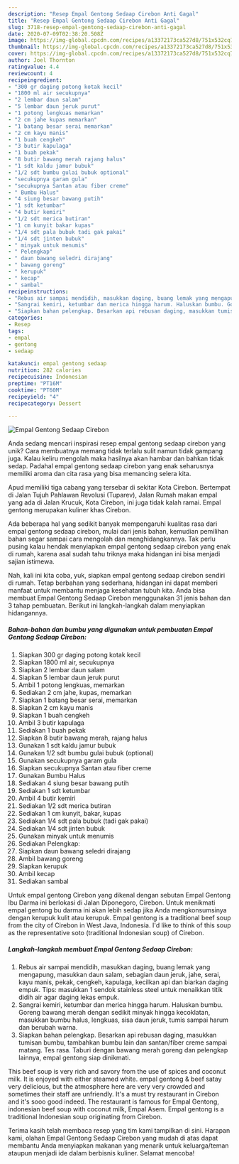 ```yaml
---
description: "Resep Empal Gentong Sedaap Cirebon Anti Gagal"
title: "Resep Empal Gentong Sedaap Cirebon Anti Gagal"
slug: 3718-resep-empal-gentong-sedaap-cirebon-anti-gagal
date: 2020-07-09T02:38:20.508Z
image: https://img-global.cpcdn.com/recipes/a13372173ca527d8/751x532cq70/empal-gentong-sedaap-cirebon-foto-resep-utama.jpg
thumbnail: https://img-global.cpcdn.com/recipes/a13372173ca527d8/751x532cq70/empal-gentong-sedaap-cirebon-foto-resep-utama.jpg
cover: https://img-global.cpcdn.com/recipes/a13372173ca527d8/751x532cq70/empal-gentong-sedaap-cirebon-foto-resep-utama.jpg
author: Joel Thornton
ratingvalue: 4.4
reviewcount: 4
recipeingredient:
- "300 gr daging potong kotak kecil"
- "1800 ml air secukupnya"
- "2 lembar daun salam"
- "5 lembar daun jeruk purut"
- "1 potong lengkuas memarkan"
- "2 cm jahe kupas memarkan"
- "1 batang besar serai memarkan"
- "2 cm kayu manis"
- "1 buah cengkeh"
- "3 butir kapulaga"
- "1 buah pekak"
- "8 butir bawang merah rajang halus"
- "1 sdt kaldu jamur bubuk"
- "1/2 sdt bumbu gulai bubuk optional"
- "secukupnya garam gula"
- "secukupnya Santan atau fiber creme"
- " Bumbu Halus"
- "4 siung besar bawang putih"
- "1 sdt ketumbar"
- "4 butir kemiri"
- "1/2 sdt merica butiran"
- "1 cm kunyit bakar kupas"
- "1/4 sdt pala bubuk tadi gak pakai"
- "1/4 sdt jinten bubuk"
- " minyak untuk menumis"
- " Pelengkap"
- " daun bawang seledri dirajang"
- " bawang goreng"
- " kerupuk"
- " kecap"
- " sambal"
recipeinstructions:
- "Rebus air sampai mendidih, masukkan daging, buang lemak yang mengapung, masukkan daun salam, sebagian daun jeruk, jahe, serai, kayu manis, pekak, cengkeh, kapulaga, kecilkan api dan biarkan daging empuk. Tips: masukkan 1 sendok stainless steel untuk menaikkan titik didih air agar daging lekas empuk."
- "Sangrai kemiri, ketumbar dan merica hingga harum. Haluskan bumbu. Goreng bawang merah dengan sedikit minyak hingga kecoklatan, masukkan bumbu halus, lengkuas, sisa daun jeruk, tumis sampai harum dan berubah warna."
- "Siapkan bahan pelengkap. Besarkan api rebusan daging, masukkan tumisan bumbu, tambahkan bumbu lain dan santan/fiber creme sampai matang. Tes rasa. Taburi dengan bawang merah goreng dan pelengkap lainnya, empal gentong siap dinikmati."
categories:
- Resep
tags:
- empal
- gentong
- sedaap

katakunci: empal gentong sedaap 
nutrition: 282 calories
recipecuisine: Indonesian
preptime: "PT16M"
cooktime: "PT60M"
recipeyield: "4"
recipecategory: Dessert

---
```



![Empal Gentong Sedaap Cirebon](https://img-global.cpcdn.com/recipes/a13372173ca527d8/751x532cq70/empal-gentong-sedaap-cirebon-foto-resep-utama.jpg)

Anda sedang mencari inspirasi resep empal gentong sedaap cirebon yang unik? Cara membuatnya memang tidak terlalu sulit namun tidak gampang juga. Kalau keliru mengolah maka hasilnya akan hambar dan bahkan tidak sedap. Padahal empal gentong sedaap cirebon yang enak seharusnya memiliki aroma dan cita rasa yang bisa memancing selera kita.

Apud memiliki tiga cabang yang tersebar di sekitar Kota Cirebon. Bertempat di Jalan Tujuh Pahlawan Revolusi (Tuparev), Jalan Rumah makan empal yang ada di Jalan Krucuk, Kota Cirebon, ini juga tidak kalah ramai. Empal gentong merupakan kuliner khas Cirebon.

Ada beberapa hal yang sedikit banyak mempengaruhi kualitas rasa dari empal gentong sedaap cirebon, mulai dari jenis bahan, kemudian pemilihan bahan segar sampai cara mengolah dan menghidangkannya. Tak perlu pusing kalau hendak menyiapkan empal gentong sedaap cirebon yang enak di rumah, karena asal sudah tahu triknya maka hidangan ini bisa menjadi sajian istimewa.


Nah, kali ini kita coba, yuk, siapkan empal gentong sedaap cirebon sendiri di rumah. Tetap berbahan yang sederhana, hidangan ini dapat memberi manfaat untuk membantu menjaga kesehatan tubuh kita. Anda bisa membuat Empal Gentong Sedaap Cirebon menggunakan 31 jenis bahan dan 3 tahap pembuatan. Berikut ini langkah-langkah dalam menyiapkan hidangannya.

<!--inarticleads1-->

##### Bahan-bahan dan bumbu yang digunakan untuk pembuatan Empal Gentong Sedaap Cirebon:

1. Siapkan 300 gr daging potong kotak kecil
1. Siapkan 1800 ml air, secukupnya
1. Siapkan 2 lembar daun salam
1. Siapkan 5 lembar daun jeruk purut
1. Ambil 1 potong lengkuas, memarkan
1. Sediakan 2 cm jahe, kupas, memarkan
1. Siapkan 1 batang besar serai, memarkan
1. Siapkan 2 cm kayu manis
1. Siapkan 1 buah cengkeh
1. Ambil 3 butir kapulaga
1. Sediakan 1 buah pekak
1. Siapkan 8 butir bawang merah, rajang halus
1. Gunakan 1 sdt kaldu jamur bubuk
1. Gunakan 1/2 sdt bumbu gulai bubuk (optional)
1. Gunakan secukupnya garam gula
1. Siapkan secukupnya Santan atau fiber creme
1. Gunakan  Bumbu Halus
1. Sediakan 4 siung besar bawang putih
1. Sediakan 1 sdt ketumbar
1. Ambil 4 butir kemiri
1. Sediakan 1/2 sdt merica butiran
1. Sediakan 1 cm kunyit, bakar, kupas
1. Sediakan 1/4 sdt pala bubuk (tadi gak pakai)
1. Sediakan 1/4 sdt jinten bubuk
1. Gunakan  minyak untuk menumis
1. Sediakan  Pelengkap:
1. Siapkan  daun bawang seledri dirajang
1. Ambil  bawang goreng
1. Siapkan  kerupuk
1. Ambil  kecap
1. Sediakan  sambal


Untuk empal gentong Cirebon yang dikenal dengan sebutan Empal Gentong Ibu Darma ini berlokasi di Jalan Diponegoro, Cirebon. Untuk menikmati empal gentong bu darma ini akan lebih sedap jika Anda mengkonsumsinya dengan kerupuk kulit atau kerupuk. Empal gentong is a traditional beef soup from the city of Cirebon in West Java, Indonesia. I&#39;d like to think of this soup as the representative soto (traditional Indonesian soup) of Cirebon. 

<!--inarticleads2-->

##### Langkah-langkah membuat Empal Gentong Sedaap Cirebon:

1. Rebus air sampai mendidih, masukkan daging, buang lemak yang mengapung, masukkan daun salam, sebagian daun jeruk, jahe, serai, kayu manis, pekak, cengkeh, kapulaga, kecilkan api dan biarkan daging empuk. Tips: masukkan 1 sendok stainless steel untuk menaikkan titik didih air agar daging lekas empuk.
1. Sangrai kemiri, ketumbar dan merica hingga harum. Haluskan bumbu. Goreng bawang merah dengan sedikit minyak hingga kecoklatan, masukkan bumbu halus, lengkuas, sisa daun jeruk, tumis sampai harum dan berubah warna.
1. Siapkan bahan pelengkap. Besarkan api rebusan daging, masukkan tumisan bumbu, tambahkan bumbu lain dan santan/fiber creme sampai matang. Tes rasa. Taburi dengan bawang merah goreng dan pelengkap lainnya, empal gentong siap dinikmati.


This beef soup is very rich and savory from the use of spices and coconut milk. It is enjoyed with either steamed white. empal gentong &amp; beef satay very delicious, but the atmosphere here are very very crowded and sometimes their staff are unfriendly. It&#39;s a must try restaurant in Cirebon and it&#39;s sooo good indeed. The restaurant is famous for Empal Gentong, indonesian beef soup with coconut milk, Empal Asem. Empal gentong is a traditional Indonesian soup originating from Cirebon. 

Terima kasih telah membaca resep yang tim kami tampilkan di sini. Harapan kami, olahan Empal Gentong Sedaap Cirebon yang mudah di atas dapat membantu Anda menyiapkan makanan yang menarik untuk keluarga/teman ataupun menjadi ide dalam berbisnis kuliner. Selamat mencoba!

